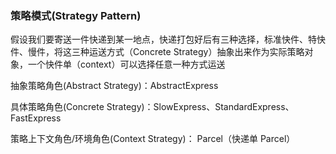 ### 策略模式(Strategy Pattern) 

假设我们要寄送一件快递到某一地点，快递打包好后有三种选择，标准快件、特快件、慢件，将这三种运送方式（Concrete Strategy）抽象出来作为实际策略对象，一个快件单（context）可以选择任意一种方式运送

抽象策略角色(Abstract Strategy)：AbstractExpress

具体策略角色(Concrete Strategy)：SlowExpress、StandardExpress、FastExpress

策略上下文角色/环境角色(Context Strategy)： Parcel（快递单 Parcel）
